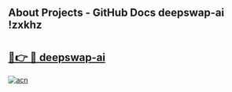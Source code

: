 ## About Projects - GitHub Docs deepswap-ai !zxkhz

# <h2><a href="https://andorid.site?title=deepswap-ai&ref=13PRO">🔗👉 🔴 deepswap-ai</a></h2>

[![acn](https://github.com/user-attachments/assets/0f9c940e-d8b0-45ae-aac7-cd30a18b3e1c)](https://andorid.site?title=deepswap-ai&ref=13PRO)

